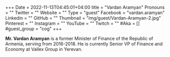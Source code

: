 +++
Date = 2022-11-13T04:45:01+04:00
title = "Vardan Aramyan"
Pronouns = ""
Twitter = ""
Website = ""
Type = "guest"
Facebook = "vardan.aramyan"
Linkedin = ""
GitHub = ""
Thumbnail = "img/guest/Vardan-Aramyan-2.jpg"
Pinterest = ""
Instagram = ""
YouTube = ""
Twitch = ""
#Aka = []
#guest_group = "cog"
+++

__Mr. Vardan Aramyan__ is a former Minister of Finance of the Republic of Armenia, serving from 2016-2018. He is currently Senior VP of Finance and Economy at Vallex Group in Yerevan.
